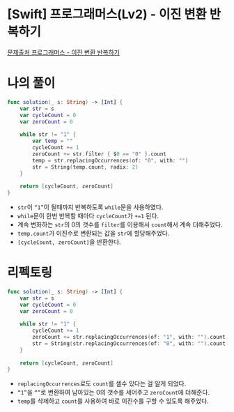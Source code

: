 # [Swift] 프로그래머스(Lv2) - 이진 변환 반복하기

[문제출처 프로그래머스 - 이진 변환 반복하기](https://school.programmers.co.kr/learn/courses/30/lessons/70129)

# 나의 풀이

```swift
func solution(_ s: String) -> [Int] {
    var str = s
    var cycleCount = 0
    var zeroCount = 0
    
    while str != "1" {
        var temp = ""
        cycleCount += 1
        zeroCount += str.filter { $0 == "0" }.count
        temp = str.replacingOccurrences(of: "0", with: "")
        str = String(temp.count, radix: 2)
    }
    
    return [cycleCount, zeroCount]
}
```

- `str`이 `“1”`이 될때까지 반복하도록 `while`문을 사용하였다.
- `while`문이 한번 반복할 때마다 `cycleCount`가 `+=1` 된다.
- 계속 변화하는 `str`의 0의 갯수를 `filter`를 이용해서 `count`해서 계속 더해주었다.
- `temp.count`가 이진수로 변환되는 값을 `str`에 할당해주었다.
- `[cycleCount, zeroCount]`을 반환한다.

# 리펙토링

```swift
func solution(_ s: String) -> [Int] {
    var str = s
    var cycleCount = 0
    var zeroCount = 0
    
    while str != "1" {
        cycleCount += 1
        zeroCount += str.replacingOccurrences(of: "1", with: "").count
        str = String(str.replacingOccurrences(of: "0", with: "").count, radix: 2)
    }
    
    return [cycleCount, zeroCount]
}
```

- `replacingOccurrences`로도 `count`를 셀수 있다는 걸 알게 되었다.
- `“1”`을 `“”`로 변환하여 남아있는 0의 갯수를 세어주고 `zeroCount`에 더해준다.
- `temp`를 삭제하고 `count`를 사용하여 바로 이진수를 구할 수 있도록 해주었다.
